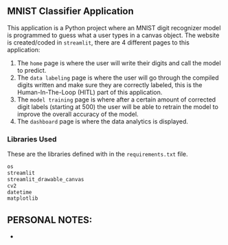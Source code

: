 ## MNIST Classifier Application
This application is a Python project where an MNIST digit recognizer model is programmed to guess what a user types in a canvas object. The website is created/coded in `streamlit`, there are 4 different pages to this application:
1) The `home` page is where the user will write their digits and call the model to predict.
2) The `data labeling` page is where the user will go through the compiled digits written and make sure they are correctly labeled, this is the Human-In-The-Loop (HITL) part of this application.
3) The `model training` page is where after a certain amount of corrected digit labels (starting at 500) the user will be able to retrain the model to improve the overall accuracy of the model.
4) The `dashboard` page is where the data analytics is displayed.   

### Libraries Used
These are the libraries defined with in the `requirements.txt` file.
```txt
os
streamlit
streamlit_drawable_canvas
cv2
datetime
matplotlib
```


## PERSONAL NOTES:
- 